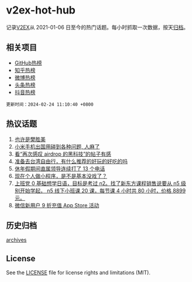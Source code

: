 # v2ex-hot-hub

 记录[V2EX](https://www.v2ex.com/)从 2021-01-06 日至今的热门话题。每小时抓取一次数据，按天[归档](archives)。
 
 ## 相关项目

- [GitHub热榜](https://github.com/lonnyzhang423/github-hot-hub)
- [知乎热榜](https://github.com/lonnyzhang423/zhihu-hot-hub)
- [微博热榜](https://github.com/lonnyzhang423/weibo-hot-hub)
- [头条热榜](https://github.com/lonnyzhang423/toutiao-hot-hub)
- [抖音热榜](https://github.com/lonnyzhang423/douyin-hot-hub)


 `更新时间：2024-02-24 11:10:40 +0800`

## 热议话题

1. [也许是樊胜美](https://www.v2ex.com/t/1017815)
1. [小米手机出国用碰到各种问题, 人麻了](https://www.v2ex.com/t/1017837)
1. [看“再次感叹 airdrop 的黑科技”的帖子有感](https://www.v2ex.com/t/1017828)
1. [准备去台湾自由行，有什么推荐的好玩的好吃的吗](https://www.v2ex.com/t/1017889)
1. [休年假期间直属领导连续打了 13 个电话](https://www.v2ex.com/t/1017955)
1. [现在个人做小程序，是不是基本没戏了？](https://www.v2ex.com/t/1017811)
1. [上班党 0 基础想学日语，目标是考过 n2。找了新东方课程销售说要从 n5 级别开始学起， n5 线下小班课 20 课，每节课 4 小时共 80 小时，价格 8899 元。](https://www.v2ex.com/t/1017860)
1. [微信新用户 9 折充值 App Store 活动](https://www.v2ex.com/t/1017891)

## 历史归档

[archives](archives)

## License

See the [LICENSE](LICENSE) file for license rights and limitations (MIT).
